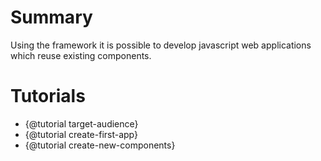 # Summary

Using the framework it is possible to develop javascript web applications which reuse existing components.

# Tutorials

* {@tutorial target-audience}
* {@tutorial create-first-app}
* {@tutorial create-new-components}